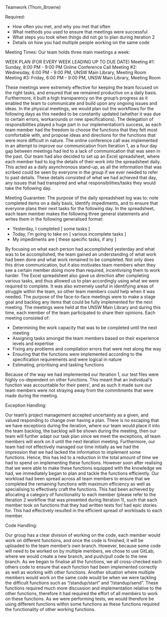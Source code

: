 Teamwork (Thom_Browne)

Required:
 - How often you met, and why you met that often
 - What methods you used to ensure that meetings were successful
 - What steps you took when things did not go to plan during iteration 2
 - Details on how you had multiple people working on the same code 

Meeting Times:
Our team holds three main meetings a week:

WEEK PLAN (FOR EVERY WEEK LEADING UP TO DUE DATE)
Meeting #1:
Sunday, 8:00 PM - 9:00 PM  Online Conference Call
Meeting #2:
Wednesday, 6:00 PM - 9:00 PM,  UNSW Main Library, Meeting Room
Meeting #3:
Friday, 6:00 PM - 9:00 PM,  UNSW Main Library, Meeting Room

These meetings were extremely effective for keeping the team focused on the right tasks, and ensured that we remained productive on a daily basis. Furthermore, it built a high transparency on the group’s progress as it enabled the team to communicate and build upon any ongoing issues and ideas. In the physical meetings, we would plan out the workflows for the following days as this needed to be constantly updated (whether it was due to certain errors, workarounds or new specifications). The delegation of responsibilities played a huge part in our implementation’s success, as each team member had the freedom to choose the functions that they felt most comfortable with, and propose ideas and directions for the functions that were more difficult in nature. The online conference call was implemented in an attempt to improve our communication from Iteration 1, as a four day gap between meetings had led to a lack of communication that was seen in the past. Our team had also decided to set up an Excel spreadsheet, where each member had to log the details of their work into the spreadsheet daily. This acted as a daily asynchronous stand-up, as all the information that was scribed could be seen by everyone in the group if we ever needed to refer to past details. These details consisted of what we had achieved that day, any issues that had transpired and what responsibilities/tasks they would take the following day. 

Meeting Guarantee:
The purpose of the daily spreadsheet log was to: note completed items on a daily basis,  identify impediments, and to ensure that everyone plans their next tasks for the following day. 
In the spreadsheet, each team member makes the following three general statements and writes them in the following generalised format:

 - Yesterday, I completed [ some tasks ]
 - Today, I’m going to take on [ various incomplete tasks ]
 - My impediments are [ these specific tasks, if any ]

By focusing on what each person had accomplished yesterday and what was to be accomplished, the team gained an understanding of what work had been done and what work remained to be completed. Not only does this drive communication, but it also motivates team members when they see a certain member doing more than required, incentivising them to work harder. The Excel spreadsheet also gave us direction after completing various tasks, and thus allowed us to plan accordingly using what we were required to complete. It was also extremely useful in identifying areas of struggle within the team, so other team members could help when it was needed.
The purpose of the face-to-face meetings were to make a stage goal and backlog any items that could be fully implemented for the next meeting. The meetings were held at the UNSW Main Library and during this time, each member of the team participated to share their opinions. Each meeting consisted of:

 - Determining the work capacity that was to be completed until the next meeting
 - Assigning tasks amongst the team members based on their experience levels and expertise
 - Fixing any problems and compilation errors that were met along the way
 - Ensuring that the functions were implemented according to the specification requirements and were logical in nature
 - Estimating, prioritising and tasking functions
 
Because of the way we had implemented our Iteration 1, our test files were highly co-dependent on other functions. This meant that an individual's function was accountable for their peers’, and as such it made sure our team members were not straying away from the commitments that were made during the meeting.

Exception Handling:

Our team’s project management accepted uncertainty as a given, and valued responding to change over having a plan. There is no escaping that we have exceptions during the iteration, where our team would place it into the team backlog, the backlog will be shown during the meeting, then our team will further adapt our task plan since we meet the exceptions, all team members will work on it until the next iteration meeting. Furthermore, our team had not effectively managed our time initially as we had the impression that we had lacked the information to implement some functions. Hence, this has led to a reduction in the total amount of time we had to spend on implementing these functions. However soon after realising that we were able to make these functions equipped with the knowledge we had, we immediately began to plan and tackle the functions efficiently. Our workload had been spread across all team members to ensure that we completed the remaining functions with maximum efficiency as well as specialising to effectively craft the functions. This had been achieved by allocating a category of functionality to each member (please refer to the Iteration 2 workflow that was presented during Iteration 1), such that each member took on functions that they had written tests for/ had epic stories for. This had effectively resulted in the efficient spread of workloads to each member.

Code Handling:

Our group has a clear division of working on the code, each member would work on different functions, and once the code is finished, it will be uploaded to the team member’s own branch. However, because some code will need to be worked on by multiple members, we chose to use GitLab, where we would create a new branch, and push/pull code to the new branch. As we began to finalise all the functions, we all cross-checked each others code to ensure that each function had been implemented correctly as well as working with other functions. Another situation where multiple members would work on the same code would be when we were tackling the difficult functions such as “/standup/start” and “/standup/send”. These functions required much more discussion and implementation relative to the other functions, therefore it had required the effort of all members to work on these functions. As we were performing tests, we would therefore be using different functions within some functions as these functions required the functionality of other working functions.

